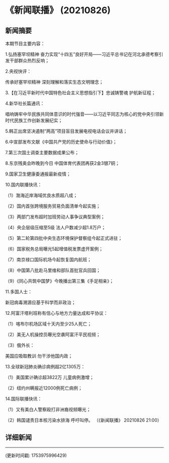# 《新闻联播》 (20210826)

## 新闻摘要

本期节目主要内容：


1.弘扬塞罕坝精神 奋力实现“十四五”良好开局——习近平总书记在河北承德考察引发干部群众热烈反响；


2.央视快评：

传承好塞罕坝精神 深刻理解和落实生态文明理念；


3.【在习近平新时代中国特色社会主义思想指引下】忠诚铸警魂 护航新征程；


4.新华社长篇通讯：

唱响铸牢中华民族共同体意识的时代强音——以习近平同志为核心的党中央引领新时代民族工作创新发展纪实；


5.韩正出席坚决遏制“两高”项目盲目发展电视电话会议并讲话；


6.中宣部发布文献《中国共产党的历史使命与行动价值》；


7.第三次国土调查主要数据成果公布；


8.东京残奥会昨晚到今日 中国体育代表团再获2金3银7铜；


9.国家卫生健康委通报最新疫情；


10.国内联播快讯：


（1）渤海近岸海域优良水质超八成；


（2）国内首张跨境服务贸易负面清单今起实施；


（3）两部门发布超时加班劳动人事争议典型案例；


（4）央企层级压缩至5级 法人户数减少超1.8万户；


（5）第二轮第四批中央生态环境保护督察组今起正式进驻；


（6）国家税务总局曝光5起增值税发票虚开案例；


（7）南京禄口国际机场今起恢复国内航班；


（8）中国第八批赴马里维和部队首批官兵回国；


（9）《同心共筑中国梦》今晚播出第三集《手足相亲》；


11.多国人士：

新冠病毒溯源应基于科学而非政治；


12.阿富汗塔利班称有信心与地方力量达成和平协议：


（1）喀布尔机场区域十天内至少25人死亡；


（2）美无人机操控员曝光空袭阿富汗平民视频；


（3）俄外长：

美国应吸取教训 勿干涉他国内政；


13.全球新冠肺炎确诊病例超2亿1305万：


（1）美国累计确诊超3822万 儿童病例激增；


（2）纽约州瞒报近12000例死亡病例；


14.国际联播快讯：


（1）又有美白人警察殴打非洲裔视频曝光；


（2）韩国谴责日本核污染水排海 呼吁叫停。
（《新闻联播》 20210826 21:00）

## 详细新闻

---

(更新时间戳: 1753975996429)

